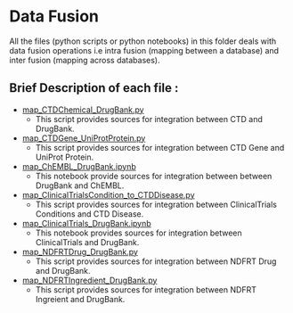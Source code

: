 # Data Fusion

All the files (python scripts or python notebooks) in this folder deals with data fusion operations i.e intra fusion (mapping between a database) and inter fusion (mapping across databases). 

## Brief Description of each file :

* [map_CTDChemical_DrugBank.py](https://github.com/ambf0632/CompoundDb4jML/blob/main/DataFusion/map_CTDChemical_DrugBank.py)
 	* This script provides sources for integration between CTD and DrugBank.
* [map_CTDGene_UniProtProtein.py](https://github.com/ambf0632/CompoundDb4jML/blob/main/DataFusion/map_CTDGene_UniProtProtein.py)
	* This script provides sources for integration between CTD Gene and UniProt Protein. 
* [map_ChEMBL_DrugBank.ipynb](https://github.com/ambf0632/CompoundDb4jML/blob/main/DataFusion/map_ChEMBL_DrugBank.ipynb)
	* This notebook provide sources for integration between between DrugBank and ChEMBL.
* [map_ClinicalTrialsCondition_to_CTDDisease.py](https://github.com/ambf0632/CompoundDb4jML/blob/main/DataFusion/map_ClinicalTrialsCondition_to_CTDDisease.py)
	* This script provides sources for integration between ClinicalTrials Conditions and CTD Disease.
* [map_ClinicalTrials_DrugBank.ipynb](https://github.com/ambf0632/CompoundDb4jML/blob/main/DataFusion/map_ClinicalTrials_DrugBank.ipynb)
	* This notebook provides sources for integration between ClinicalTrials and DrugBank.
* [map_NDFRTDrug_DrugBank.py](https://github.com/ambf0632/CompoundDb4jML/blob/main/DataFusion/map_NDFRTDrug_DrugBank.py)
	* This script provides sources for integration between NDFRT Drug and DrugBank.
* [map_NDFRTIngredient_DrugBank.py](https://github.com/ambf0632/CompoundDb4jML/blob/main/DataFusion/map_NDFRTIngredient_DrugBank.py)
	* This script provides sources for integration between NDFRT Ingreient and DrugBank.
